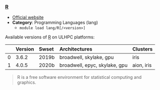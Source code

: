 ### [R](https://www.r-project.org/)

* [Official website](https://www.r-project.org/)
* __Category__: Programming Languages (lang)
    -  `module load lang/R[/<version>]`

Available versions of [R](https://www.r-project.org/) on ULHPC platforms:

|    | Version   | Swset   | Architectures                 | Clusters   |
|---:|:----------|:--------|:------------------------------|:-----------|
|  0 | 3.6.2     | 2019b   | broadwell, skylake, gpu       | iris       |
|  1 | 4.0.5     | 2020b   | broadwell, epyc, skylake, gpu | aion, iris |

> R is a free software environment for statistical computing and graphics.
